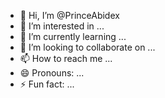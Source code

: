 - 👋 Hi, I’m @PrinceAbidex
- 👀 I’m interested in ...
- 🌱 I’m currently learning ...
- 💞️ I’m looking to collaborate on ...
- 📫 How to reach me ...
- 😄 Pronouns: ...
- ⚡ Fun fact: ...

<!---
PrinceAbidex/PrinceAbidex is a ✨ special ✨ repository because its `README.md` (this file) appears on your GitHub profile.
You can click the Preview link to take a look at your changes.
--->
